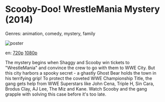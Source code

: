 # Scooby-Doo! WrestleMania Mystery (2014)

Genres: animation, comedy, mystery, family

![poster](http://image.tmdb.org/t/p/w500/1Wvdnwlv9OJ8Ph4wnO5jnGxahv6.jpg)

en:
  [720p](magnet:?xt=urn:btih:D67AC7B4B41F9E514C499F41E9D913673286D79F&tr=udp://glotorrents.pw:6969/announce&tr=udp://tracker.opentrackr.org:1337/announce&tr=udp://torrent.gresille.org:80/announce&tr=udp://tracker.openbittorrent.com:80&tr=udp://tracker.coppersurfer.tk:6969&tr=udp://tracker.leechers-paradise.org:6969&tr=udp://p4p.arenabg.ch:1337&tr=udp://tracker.internetwarriors.net:1337)
  [1080p](magnet:?xt=urn:btih:BDA60080D370A9AD5ED09B50838B96339926B999&tr=udp://glotorrents.pw:6969/announce&tr=udp://tracker.opentrackr.org:1337/announce&tr=udp://torrent.gresille.org:80/announce&tr=udp://tracker.openbittorrent.com:80&tr=udp://tracker.coppersurfer.tk:6969&tr=udp://tracker.leechers-paradise.org:6969&tr=udp://p4p.arenabg.ch:1337&tr=udp://tracker.internetwarriors.net:1337)
  


The mystery begins when Shaggy and Scooby win tickets to "WrestleMania" and convince the crew to go with them to WWE City. But this city harbors a spooky secret - a ghastly Ghost Bear holds the town in his terrifying grip! To protect the coveted WWE Championship Title, the gang gets help from WWE Superstars like John Cena, Triple H, Sin Cara, Brodus Clay, AJ Lee, The Miz and Kane. Watch Scooby and the gang grapple with solving this case before it's too late.